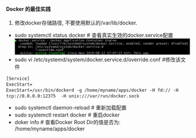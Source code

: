 #### Docker 的最佳实践
1. 修改docker存储路径, 不要使用默认的/var/lib/docker.
  - sudo systemctl status docker  # 查看真实生效的docker.service配置
![image](./images/docker_service_config.png)
  - sudo vi /etc/systemd/system/docker.service.d/override.conf  #修改该文件
```
[Service]
ExecStart=
ExecStart=/usr/bin/dockerd -g /home/myname/apps/docker -H fd:// -H tcp://0.0.0.0:12375  -H unix:///var/run/docker.sock
```

- sudo systemctl daemon-reload   # 重新加载配置
- sudo systemctl restart docker    # 重启docker
- doker info  # 查看Docker Root Dir的值是否为: /home/myname/apps/docker 